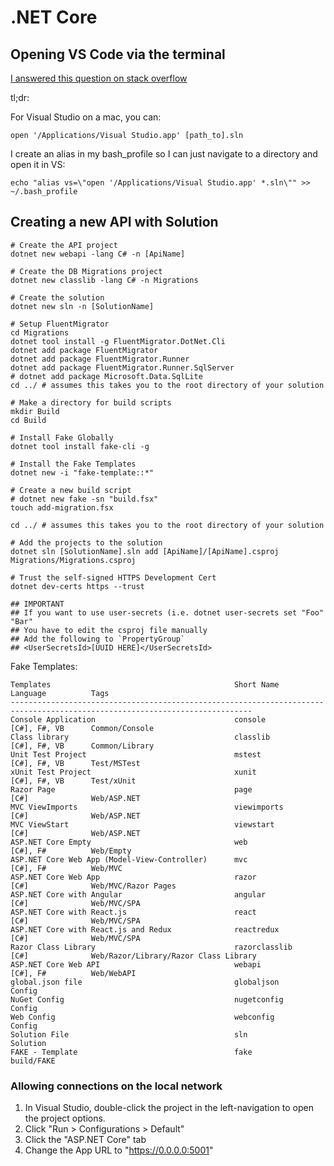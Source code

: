 .NET Core
=========

## Opening VS Code via the terminal
[I answered this question on stack overflow](https://stackoverflow.com/questions/973561/starting-visual-studio-from-a-command-prompt/52119741#52119741)

tl;dr:

For Visual Studio on a mac, you can:

```Shell
open '/Applications/Visual Studio.app' [path_to].sln
```

I create an alias in my bash_profile so I can just navigate to a directory and open it in VS:

```Shell
echo "alias vs=\"open '/Applications/Visual Studio.app' *.sln\"" >> ~/.bash_profile
```

## Creating a new API with Solution

```Shell
# Create the API project
dotnet new webapi -lang C# -n [ApiName]

# Create the DB Migrations project
dotnet new classlib -lang C# -n Migrations

# Create the solution
dotnet new sln -n [SolutionName]

# Setup FluentMigrator
cd Migrations
dotnet tool install -g FluentMigrator.DotNet.Cli
dotnet add package FluentMigrator
dotnet add package FluentMigrator.Runner
dotnet add package FluentMigrator.Runner.SqlServer
# dotnet add package Microsoft.Data.SqlLite
cd ../ # assumes this takes you to the root directory of your solution

# Make a directory for build scripts
mkdir Build
cd Build

# Install Fake Globally
dotnet tool install fake-cli -g

# Install the Fake Templates
dotnet new -i "fake-template::*"

# Create a new build script
# dotnet new fake -sn "build.fsx"
touch add-migration.fsx

cd ../ # assumes this takes you to the root directory of your solution

# Add the projects to the solution
dotnet sln [SolutionName].sln add [ApiName]/[ApiName].csproj Migrations/Migrations.csproj

# Trust the self-signed HTTPS Development Cert
dotnet dev-certs https --trust

## IMPORTANT
## If you want to use user-secrets (i.e. dotnet user-secrets set "Foo" "Bar"
## You have to edit the csproj file manually
## Add the following to `PropertyGroup`
## <UserSecretsId>[UUID HERE]</UserSecretsId>
```

Fake Templates:
```
Templates                                         Short Name         Language          Tags
----------------------------------------------------------------------------------------------------------------------------
Console Application                               console            [C#], F#, VB      Common/Console
Class library                                     classlib           [C#], F#, VB      Common/Library
Unit Test Project                                 mstest             [C#], F#, VB      Test/MSTest
xUnit Test Project                                xunit              [C#], F#, VB      Test/xUnit
Razor Page                                        page               [C#]              Web/ASP.NET
MVC ViewImports                                   viewimports        [C#]              Web/ASP.NET
MVC ViewStart                                     viewstart          [C#]              Web/ASP.NET
ASP.NET Core Empty                                web                [C#], F#          Web/Empty
ASP.NET Core Web App (Model-View-Controller)      mvc                [C#], F#          Web/MVC
ASP.NET Core Web App                              razor              [C#]              Web/MVC/Razor Pages
ASP.NET Core with Angular                         angular            [C#]              Web/MVC/SPA
ASP.NET Core with React.js                        react              [C#]              Web/MVC/SPA
ASP.NET Core with React.js and Redux              reactredux         [C#]              Web/MVC/SPA
Razor Class Library                               razorclasslib      [C#]              Web/Razor/Library/Razor Class Library
ASP.NET Core Web API                              webapi             [C#], F#          Web/WebAPI
global.json file                                  globaljson                           Config
NuGet Config                                      nugetconfig                          Config
Web Config                                        webconfig                            Config
Solution File                                     sln                                  Solution
FAKE - Template                                   fake                                 build/FAKE
```

### Allowing connections on the local network

1. In Visual Studio, double-click the project in the left-navigation to open the project options.
2. Click "Run > Configurations > Default"
3. Click the "ASP.NET Core" tab
4. Change the App URL to "https://0.0.0.0:5001"

